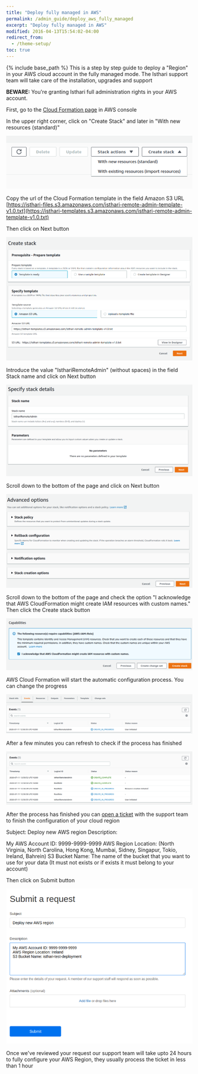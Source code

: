 ```yaml
---
title: "Deploy fully managed in AWS"
permalink: /admin_guide/deploy_aws_fully_managed
excerpt: "Deploy fully managed in AWS"
modified: 2016-04-13T15:54:02-04:00
redirect_from:
  - /theme-setup/
toc: true
---
```


{% include base_path %}
This is a step by step guide to deploy a "Region" in your AWS cloud account in the fully managed mode. The Isthari support team will take care of the installation, upgrades and support

**BEWARE:** You're granting Isthari full administration rights in your AWS account.

First, go to the [Cloud Formation page](https://console.aws.amazon.com/cloudformation/) in AWS console  

In the upper right corner, click on "Create Stack" and later in "With new resources (standard)"

![](02-deploy-aws-fully-managed-create-stack.png) 

Copy the url of the Cloud Formation template in the field Amazon S3 URL [https://isthari-files.s3.amazonaws.com/isthari-remote-admin-template-v1.0.txt](https://isthari-templates.s3.amazonaws.com/isthari-remote-admin-template-v1.0.txt)

Then click on Next button

![](02-deploy-aws-fully-managed-s3-url.png)

Introduce the value "IsthariRemoteAdmin" (without spaces) in the field Stack name and click on Next button

![](02-deploy-aws-fully-managed-stack-name.png)

Scroll down to the bottom of the page and click on Next button

![](02-deploy-aws-fully-managed-configure-options.png)

Scroll down to the bottom of the page and check the option "I acknowledge that AWS CloudFormation might create IAM resources with custom names."
Then click the Create stack button

![](02-deploy-aws-fully-managed-iam.png)

AWS Cloud Formation will start the automatic configuration process. You can change the progress

![](02-deploy-aws-fully-managed-progress.png)

After a few minutes you can refresh to check if the process has finished

![](02-deploy-aws-fully-managed-success.png)

After the process has finished you can [open a ticket](https://istharihelp.zendesk.com/hc/en-us/requests/new) with the support team to finish the configuration of your cloud region

Subject: Deploy new AWS region
Description:

My AWS Account ID: 9999-9999-9999
AWS Region Location: (North Virginia, North Carolina, Hong Kong, Mumbai, Sidney, Singapur, Tokio, Ireland, Bahrein)
S3 Bucket Name: The name of the bucket that you want to use for your data (It must not exists or if exists it must belong to your account)

Then click on Submit button

![](02-deploy-aws-fully-managed-ticket.png)

Once we've reviewed your request our support team will take upto 24 hours to fully configure your AWS Region, they usually process the ticket in less than 1 hour




